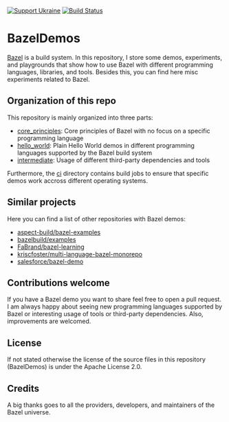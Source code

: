 <!--
SPDX-FileCopyrightText: 2022 Julian Amann <dev@vertexwahn.de>
SPDX-License-Identifier: Apache-2.0
-->

[![Support Ukraine](https://img.shields.io/badge/Support-Ukraine-FFD500?style=flat&labelColor=005BBB)](https://opensource.fb.com/support-ukraine)
[![Build Status](https://vertexwahn.visualstudio.com/BazelDemos/_apis/build/status/Vertexwahn.BazelDemos?branchName=main)](https://vertexwahn.visualstudio.com/BazelDemos/_build/latest?definitionId=6&branchName=master)

# BazelDemos

[Bazel](https://bazel.build/) is a build system.
In this repository,
I store some demos, experiments, 
and playgrounds that show how to use Bazel with different programming languages, 
libraries, and tools.
Besides this, 
you can find here misc experiments related to Bazel.

## Organization of this repo

This repository is mainly organized into three parts:

- [core_principles](/core_principles): Core principles of Bazel with no focus on a specific programming language
- [hello_world](/hello_world): Plain Hello World demos in different programming languages supported by the Bazel build system
- [intermediate](/intermediate): Usage of different third-party dependencies and tools

Furthermore, the [ci](/ci) directory contains build jobs to ensure that specific demos work accross different operating systems.


## Similar projects

Here you can find a list of other repositories with Bazel demos:

- [aspect-build/bazel-examples](https://github.com/aspect-build/bazel-examples)
- [bazelbuild/examples](https://github.com/bazelbuild/examples)
- [FaBrand/bazel-learning](https://github.com/FaBrand/bazel-learning)
- [kriscfoster/multi-language-bazel-monorepo](https://github.com/kriscfoster/multi-language-bazel-monorepo)
- [salesforce/bazel-demo](https://github.com/salesforce/bazel-demo)

## Contributions welcome

If you have a Bazel demo you want to share feel free to open a pull request.
I am always happy about seeing new programming languages supported by Bazel or interesting usage of tools or third-party dependencies.
Also, improvements are welcomed.

## License

If not stated otherwise the license of the source files in this repository (BazelDemos) is under the Apache License 2.0.

## Credits

A big thanks goes to all the providers, developers, and maintainers of the Bazel universe.

